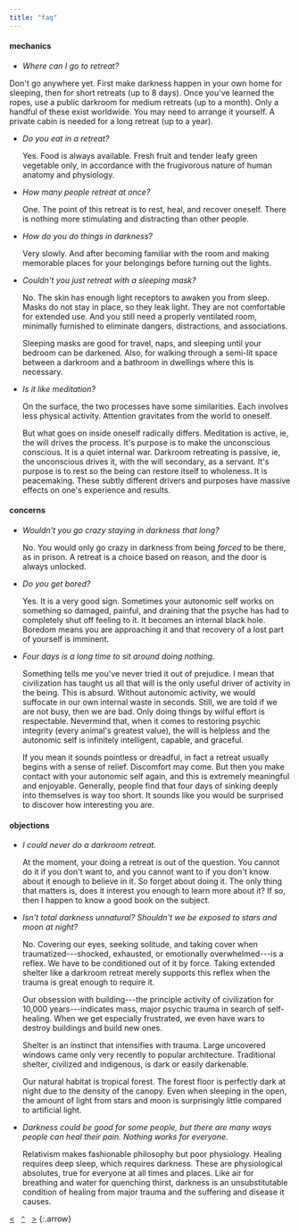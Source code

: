 ```yaml
---
title: "faq"
---
```


#### mechanics

- _Where can I go to retreat?_
 
Don't go anywhere yet. First make darkness happen in your own home for sleeping, then for short retreats (up to 8 days). Once you've learned the ropes, use a public darkroom for medium retreats (up to a month). Only a handful of these exist worldwide. You may need to arrange it yourself. A private cabin is needed for a long retreat (up to a year).

- _Do you eat in a retreat?_

    Yes. Food is always available. Fresh fruit and tender leafy green vegetable only, in accordance with the frugivorous nature of human anatomy and physiology.

- _How many people retreat at once?_

    One. The point of this retreat is to rest, heal, and recover oneself. There is nothing more stimulating and distracting than other people.

- _How do you do things in darkness?_

    Very slowly. And after becoming familiar with the room and making memorable places for your belongings before turning out the lights.

- _Couldn't you just retreat with a sleeping mask?_

    No. The skin has enough light receptors to awaken you from sleep. Masks do not stay in place, so they leak light. They are not comfortable for extended use. And you still need a properly ventilated room, minimally furnished to eliminate dangers, distractions, and associations. 
	
    Sleeping masks are good for travel, naps, and sleeping until your bedroom can be darkened. Also, for walking through a semi-lit space between a darkroom and a bathroom in dwellings where this is necessary.

- _Is it like meditation?_

    On the surface, the two processes have some similarities. Each involves less physical activity. Attention gravitates from the world to oneself.

    But what goes on inside oneself radically differs. Meditation is active, ie, the will drives the process. It's purpose is to make the unconscious conscious. It is a quiet internal war. Darkroom retreating is passive, ie, the unconscious drives it, with the will secondary, as a servant. It's purpose is to rest so the being can restore itself to wholeness. It is peacemaking. These subtly different drivers and purposes have massive effects on one's experience and results.

#### concerns

- _Wouldn't you go crazy staying in darkness that long?_

    No. You would only go crazy in darkness from being _forced_ to be there, as in prison. A retreat is a choice based on reason, and the door is always unlocked.

- _Do you get bored?_

    Yes. It is a very good sign. Sometimes your autonomic self works on something so damaged, painful, and draining that the psyche has had to completely shut off feeling to it. It becomes an internal black hole. Boredom means you are approaching it and that recovery of a lost part of yourself is imminent.
    
- _Four days is a long time to sit around doing nothing._

    Something tells me you've never tried it out of prejudice. I mean that civilization has taught us all that will is the only useful driver of activity in the being. This is absurd. Without autonomic activity, we would suffocate in our own internal waste in seconds. Still, we are told if we are not busy, then we are bad. Only doing things by wilful effort is respectable. Nevermind that, when it comes to restoring psychic integrity (every animal's greatest value), the will is helpless and the autonomic self is infinitely intelligent, capable, and graceful. 
    
    If you mean it sounds pointless or dreadful, in fact a retreat usually begins with a sense of relief. Discomfort may come. But then you make contact with your autonomic self again, and this is extremely meaningful and enjoyable. Generally, people find that four days of sinking deeply into themselves is way too short. It sounds like you would be surprised to discover how interesting you are.

#### objections

- _I could never do a darkroom retreat._

    At the moment, your doing a retreat is out of the question. You cannot do it if you don't want to, and you cannot want to if you don't know about it enough to believe in it. So forget about doing it. The only thing that matters is, does it interest you enough to learn more about it? If so, then I  happen to know a good book on the subject.

- _Isn't total darkness unnatural? Shouldn't we be exposed to stars and moon at night?_
    
    No. Covering our eyes, seeking solitude, and taking cover when traumatized---shocked, exhausted, or emotionally overwhelmed---is a reflex. We have to be conditioned out of it by force. Taking extended shelter like a darkroom retreat merely supports this reflex when the trauma is great enough to require it. 

    Our obsession with building---the principle activity of civilization for 10,000 years---indicates mass, major psychic trauma in search of self-healing. When we get especially frustrated, we even have wars to destroy buildings and build new ones.

    Shelter is an instinct that intensifies with trauma. Large uncovered windows came only very recently to popular architecture. Traditional shelter, civilized and indigenous, is dark or easily darkenable. 

    Our natural habitat is tropical forest. The forest floor is perfectly dark at night due to the density of the canopy. Even when sleeping in the open, the amount of light from stars and moon is surprisingly little compared to artificial light.

- _Darkness could be good for some people, but there are many ways people can heal their pain. Nothing works for everyone._

    Relativism makes fashionable philosophy but poor physiology. Healing requires deep sleep, which requires darkness. These are physiological absolutes, true for everyone at all times and places. Like air for breathing and water for quenching thirst, darkness is an unsubstitutable condition of healing from major trauma and the suffering and disease it causes.
    
[&lt;](/make/)&nbsp;&nbsp;&nbsp;[`^`](/)&nbsp;&nbsp;&nbsp;[&gt;](/appendix-laws-of-life)
{:.arrow}

